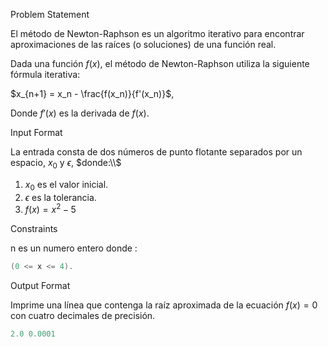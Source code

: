 Problem Statement

El método de Newton-Raphson es un algoritmo iterativo para encontrar aproximaciones de las raíces (o soluciones) de una función real.

Dada una función $f(x)$, el método de Newton-Raphson utiliza la siguiente fórmula iterativa:

$x_{n+1} = x_n - \frac{f(x_n)}{f'(x_n)}$,

Donde $f'(x)$ es la derivada de $f(x)$.

Input Format

La entrada consta de dos números de punto flotante separados por un espacio, $x_0$ y $\epsilon$, $donde:\\$ 

1. $x_0$ es el valor inicial.
2. $\epsilon$ es la tolerancia.
3. $f(x) = x^{2} - 5$

Constraints

n es un numero entero donde :

```c
(0 <= x <= 4).
```

Output Format

Imprime una línea que contenga la raíz aproximada de la ecuación $f(x) = 0$ con cuatro decimales de precisión.

```c
2.0 0.0001
``` 
